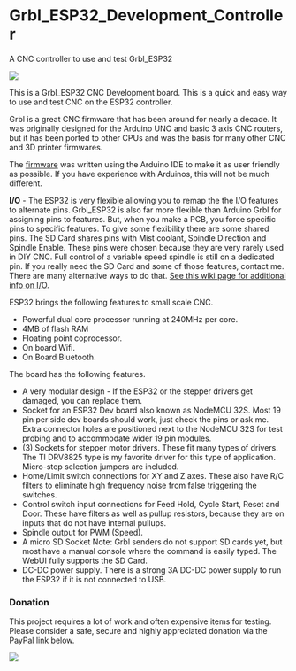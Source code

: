 # Grbl_ESP32_Development_Controller
 A CNC controller to use and test Grbl_ESP32

![](http://www.buildlog.net/blog/wp-content/uploads/2018/10/20181007_153826.jpg)

This is a Grbl_ESP32 CNC Development board. This is a quick and easy way to use and test CNC on the ESP32 controller.

Grbl is a great CNC firmware that has been around for nearly a decade. It was originally designed for the Arduino UNO and basic 3 axis CNC routers, but it has been ported to other CPUs and was the basis for many other CNC and 3D printer firmwares.

The [firmware](https://github.com/bdring/Grbl_Esp32) was written using the Arduino IDE to make it as user friendly as possible. If you have experience with Arduinos, this will not be much different.

**I/O** - The ESP32 is very flexible allowing you to remap the the I/O features to alternate pins. Grbl_ESP32 is also far more flexible than Arduino Grbl for assigning pins to features. But, when you make a PCB, you force specific pins to specific features. To give some flexibility there are some shared pins. The SD Card shares pins with Mist coolant, Spindle Direction and Spindle Enable. These pins were chosen because they are very rarely used in DIY CNC. Full control of a variable speed spindle is still on a dedicated pin. If you really need the SD Card and some of those features, contact me. There are many alternative ways to do that. [See this wiki page for additional info on I/O](https://github.com/bdring/Grbl_Esp32/wiki/Setting-Up-the-I-O-Pins).

ESP32 brings the following features to small scale CNC.


- Powerful dual core processor running at 240MHz per core.
- 4MB of flash RAM
- Floating point coprocessor.
- On board Wifi.
- On Board Bluetooth.

The board has the following features.

- A very modular design - If the ESP32 or the stepper drivers get damaged, you can replace them.
- Socket for an ESP32 Dev board also known as NodeMCU 32S. Most 19 pin per side dev boards should work, just check the pins or ask me. Extra connector holes are positioned next to the NodeMCU 32S for test probing and to accommodate wider 19 pin modules.
- (3) Sockets for stepper motor drivers. These fit many types of drivers. The TI DRV8825 type is my favorite driver for this type of application. Micro-step selection jumpers are included. 
- Home/Limit switch connections for XY and Z axes. These also have R/C filters to eliminate high frequency noise from false triggering the switches.
- Control switch input connections for Feed Hold, Cycle Start, Reset and Door. These have filters as well as pullup resistors, because they are on inputs that do not have internal pullups.
- Spindle output for PWM (Speed).
- A micro SD Socket Note: Grbl senders do not support SD cards yet, but most have a manual console where the command is easily typed. The WebUI fully supports the SD Card.
- DC-DC power supply. There is a strong 3A DC-DC power supply to run the ESP32 if it is not connected to USB.

### <a name="donation"></a>Donation

This project requires a lot of work and often expensive items for testing. Please consider a safe, secure and highly appreciated donation via the PayPal link below.

[![](https://www.paypalobjects.com/en_US/i/btn/btn_donateCC_LG.gif)](https://www.paypal.com/cgi-bin/webscr?cmd=_s-xclick&hosted_button_id=TKNJ9Z775VXB2)




